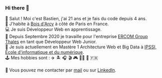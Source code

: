 ### Hi there 👋

🙋 Salut ! Moi c'est Bastien, j'ai 21 ans et je fais du code depuis 4 ans.<br>
📍 J'habite à <a href="https://www.google.com/maps/place/Bois-d'Arcy/@48.806006,2.0047559,14z/data=!3m1!4b1!4m5!3m4!1s0x47e686941992c0a5:0x40b82c3688c4400!8m2!3d48.80598!4d2.022188">Bois d'Arcy</a> à côté de Paris en France.<br>
💻 Je suis Développeur Web en apprentissage.<br>
💼 Depuis Septembre 2020 je travaille pour l'entreprise <a href="https://www.ercom.fr">ERCOM Group Thales</a> en tant que Développeur Web Junior.<br>
🏫 Je suis actuellement en Mastère 1 Architecture Web et Big Data à <a href="https://www.ecole-ipssi.com">IPSSI, École d'informatique et du numérique</a>.<br>
🕹 Mes hobbies sont : ✈️ 🏝 🎧 🎬 🎮 🚵🏼 🏀 🇫🇷
<br>
<br>
🔗 Vous pouvez me contacter par <a href="mailto:bastien.cordier78@gmail.com">mail</a> ou sur <a href="https://www.linkedin.com/in/bastien-cordier-03a070151/">LinkedIn</a>.
